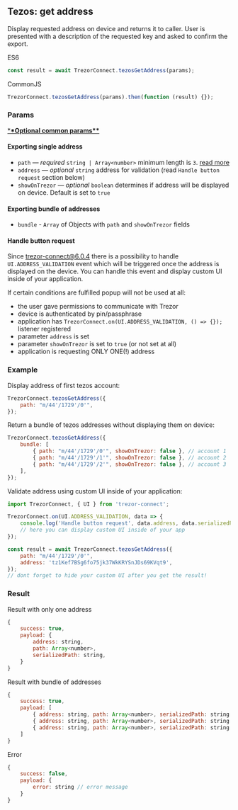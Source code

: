 ## Tezos: get address

Display requested address on device and returns it to caller. User is presented with a description of the requested key and asked to confirm the export.

ES6

```javascript
const result = await TrezorConnect.tezosGetAddress(params);
```

CommonJS

```javascript
TrezorConnect.tezosGetAddress(params).then(function (result) {});
```

### Params

[\***\*Optional common params\*\***](commonParams.md)

#### Exporting single address

-   `path` — _required_ `string | Array<number>` minimum length is `3`. [read more](path.md)
-   `address` — _optional_ `string` address for validation (read `Handle button request` section below)
-   `showOnTrezor` — _optional_ `boolean` determines if address will be displayed on device. Default is set to `true`

#### Exporting bundle of addresses

-   `bundle` - `Array` of Objects with `path` and `showOnTrezor` fields

#### Handle button request

Since trezor-connect@6.0.4 there is a possibility to handle `UI.ADDRESS_VALIDATION` event which will be triggered once the address is displayed on the device.
You can handle this event and display custom UI inside of your application.

If certain conditions are fulfilled popup will not be used at all:

-   the user gave permissions to communicate with Trezor
-   device is authenticated by pin/passphrase
-   application has `TrezorConnect.on(UI.ADDRESS_VALIDATION, () => {});` listener registered
-   parameter `address` is set
-   parameter `showOnTrezor` is set to `true` (or not set at all)
-   application is requesting ONLY ONE(!) address

### Example

Display address of first tezos account:

```javascript
TrezorConnect.tezosGetAddress({
    path: "m/44'/1729'/0'",
});
```

Return a bundle of tezos addresses without displaying them on device:

```javascript
TrezorConnect.tezosGetAddress({
    bundle: [
        { path: "m/44'/1729'/0'", showOnTrezor: false }, // account 1
        { path: "m/44'/1729'/1'", showOnTrezor: false }, // account 2
        { path: "m/44'/1729'/2'", showOnTrezor: false }, // account 3
    ],
});
```

Validate address using custom UI inside of your application:

```javascript
import TrezorConnect, { UI } from 'trezor-connect';

TrezorConnect.on(UI.ADDRESS_VALIDATION, data => {
    console.log('Handle button request', data.address, data.serializedPath);
    // here you can display custom UI inside of your app
});

const result = await TrezorConnect.tezosGetAddress({
    path: "m/44'/1729'/0'",
    address: 'tz1Kef7BSg6fo75jk37WkKRYSnJDs69KVqt9',
});
// dont forget to hide your custom UI after you get the result!
```

### Result

Result with only one address

```javascript
{
    success: true,
    payload: {
        address: string,
        path: Array<number>,
        serializedPath: string,
    }
}
```

Result with bundle of addresses

```javascript
{
    success: true,
    payload: [
        { address: string, path: Array<number>, serializedPath: string }, // account 1
        { address: string, path: Array<number>, serializedPath: string }, // account 2
        { address: string, path: Array<number>, serializedPath: string }, // account 3
    ]
}
```

Error

```javascript
{
    success: false,
    payload: {
        error: string // error message
    }
}
```
